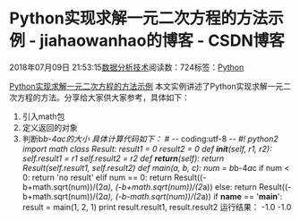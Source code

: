 
# Python实现求解一元二次方程的方法示例 - jiahaowanhao的博客 - CSDN博客


2018年07月09日 21:53:15[数据分析技术](https://me.csdn.net/jiahaowanhao)阅读数：724标签：[Python																](https://so.csdn.net/so/search/s.do?q=Python&t=blog)


[Python实现求解一元二次方程的方法示例](http://cda.pinggu.org/view/26045.html)
本文实例讲述了Python实现求解一元二次方程的方法。分享给大家供大家参考，具体如下：
1. 引入math包
2. 定义返回的对象
3. 判断b*b-4ac的大小
具体计算代码如下：
\# -*- coding:utf-8 -*-
\#! python2
import math
class Result:
result1 = 0
result2 = 0
def __init__(self, r1, r2):
self.result1 = r1
self.result2 = r2
def __return__(self):
return Result(self.result1, self.result2)
def main(a, b, c):
num = b*b-4*a*c
if num < 0:
return 'no result'
elif num == 0:
return Result((-b+math.sqrt(num))/(2*a), (-b+math.sqrt(num))/(2*a))
else:
return Result((-b+math.sqrt(num))/(2*a), (-b-math.sqrt(num))/(2*a))
if __name__ == '__main__':
result = main(1, 2, 1)
print result.result1, result.result2
运行结果：
-1.0 -1.0

